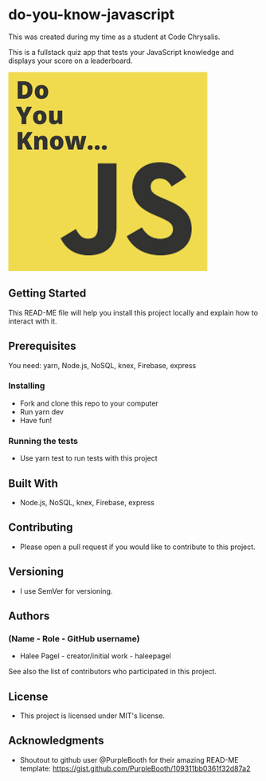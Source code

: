 # do-you-know-javascript

This was created during my time as a student at Code Chrysalis.

This is a fullstack quiz app that tests your JavaScript knowledge and displays your score on a leaderboard.

![Do You Know JavaScript? Quiz App Logo](/img/doYouKnowJavaScript.png)

## Getting Started

This READ-ME file will help you install this project locally and explain how to interact with it.

## Prerequisites

You need: yarn, Node.js, NoSQL, knex, Firebase, express

### Installing

- Fork and clone this repo to your computer
- Run yarn dev
- Have fun!

### Running the tests

- Use yarn test to run tests with this project

## Built With

- Node.js, NoSQL, knex, Firebase, express

## Contributing

- Please open a pull request if you would like to contribute to this project.

## Versioning

- I use SemVer for versioning.

## Authors

### (Name - Role - GitHub username)

- Halee Pagel - creator/initial work - haleepagel

See also the list of contributors who participated in this project.

## License

- This project is licensed under MIT's license.

## Acknowledgments

- Shoutout to github user @PurpleBooth for their amazing READ-ME template: <https://gist.github.com/PurpleBooth/109311bb0361f32d87a2>
